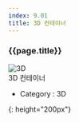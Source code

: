 ```yaml
---
index: 9.01
title: 3D 컨테이너
---
```

<h3 id="threed-컨테이너-2">{{page.title}}</h3>

![3D][3D-01]  
3D 컨테이너


- Category : 3D

[3D-01]: {{site.baseurl}}/assets/components/3D-01.png
{: height="200px"}
